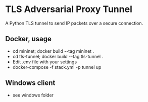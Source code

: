# TLS Adversarial Proxy Tunnel

A Python TLS tunnel to send IP packets over a secure connection.

## Docker, usage

- cd mininet; docker build --tag mininet .
- cd tls-tunnel; docker build --tag tls-tunnel .
- Edit .env file with your settings
- docker-compose -f stack.yml -p tunnel up


## Windows client

- see windows folder
